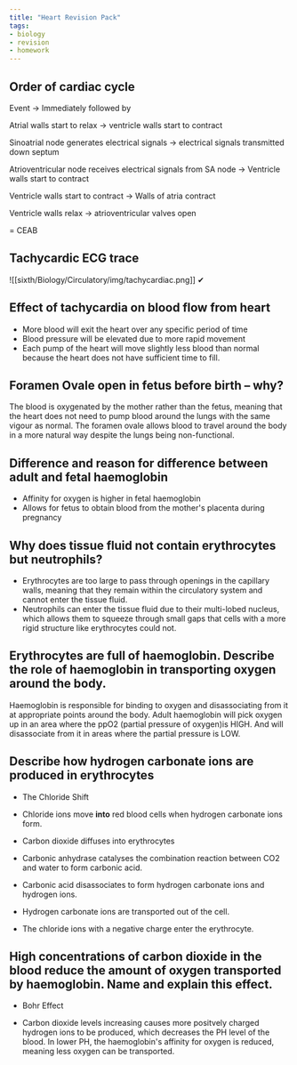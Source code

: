 ```yaml
---
title: "Heart Revision Pack"
tags:
- biology
- revision
- homework
---
```


## Order of cardiac cycle

Event -> Immediately followed by

Atrial walls start to relax -> ventricle walls start to contract

Sinoatrial node generates electrical signals -> electrical signals transmitted down septum

Atrioventricular node receives electrical signals from SA node -> Ventricle walls start to contract

Ventricle walls start to contract -> Walls of atria contract

Ventricle walls relax -> atrioventricular valves open

 = CEAB

## Tachycardic ECG trace

![[sixth/Biology/Circulatory/img/tachycardiac.png]]
✔
## Effect of tachycardia on blood flow from heart

- More blood will exit the heart over any specific period of time
- Blood pressure will be elevated due to more rapid movement
- Each pump of the heart will move slightly less blood than normal because the heart does not have sufficient time to fill.

## Foramen Ovale open in fetus before birth – why?

The blood is oxygenated by the mother rather than the fetus, meaning that the heart does not need to pump blood around the lungs with the same vigour as normal. The foramen ovale allows blood to travel around the body in a more natural way despite the lungs being non-functional.

## Difference and reason for difference between adult and fetal haemoglobin

- Affinity for oxygen is higher in fetal haemoglobin
- Allows for fetus to obtain blood from the mother's placenta during pregnancy

## Why does tissue fluid not contain erythrocytes but neutrophils?

- Erythrocytes are too large to pass through openings in the capillary walls, meaning that they remain within the circulatory system and cannot enter the tissue fluid.
- Neutrophils can enter the tissue fluid due to their multi-lobed nucleus, which allows them to squeeze through small gaps that cells with a more rigid structure like erythrocytes could not.

## Erythrocytes are full of haemoglobin. Describe the role of haemoglobin in transporting oxygen around the body.

Haemoglobin is responsible for binding to oxygen and disassociating from it at appropriate points around the body. Adult haemoglobin will pick oxygen up in an area where the ppO2 (partial pressure of oxygen)is HIGH. And will disassociate from it in areas where the partial pressure is LOW.

## Describe how hydrogen carbonate ions are produced in erythrocytes

- The Chloride Shift

- Chloride ions move **into** red blood cells when hydrogen carbonate ions form. 
- Carbon dioxide diffuses into erythrocytes
- Carbonic anhydrase catalyses the combination reaction between CO2 and water to form carbonic acid.
- Carbonic acid disassociates to form hydrogen carbonate ions and hydrogen ions. 
- Hydrogen carbonate ions are transported out of the cell.
- The chloride ions with a negative charge enter the erythrocyte. 

## High concentrations of carbon dioxide in the blood reduce the amount of oxygen transported by haemoglobin. Name and explain this effect.

- Bohr Effect

- Carbon dioxide levels increasing causes more positvely charged hydrogen ions to be produced, which decreases the PH level of the blood. In lower PH, the haemoglobin's affinity for oxygen is reduced, meaning less oxygen can be transported.




‎‎
